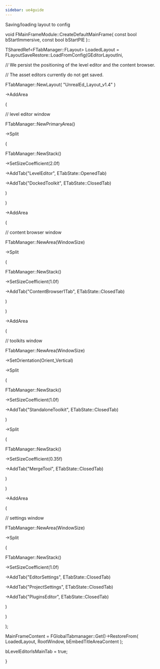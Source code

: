 ```yaml
---
sidebar: ue4guide
---
```

Saving/loading layout to config

void FMainFrameModule::CreateDefaultMainFrame( const bool bStartImmersive, const bool bStartPIE )::

TSharedRef&lt;FTabManager::FLayout> LoadedLayout = FLayoutSaveRestore::LoadFromConfig(GEditorLayoutIni,

// We persist the positioning of the level editor and the content browser.

// The asset editors currently do not get saved.

FTabManager::NewLayout( "UnrealEd_Layout_v1.4" )

\->AddArea

(

// level editor window

FTabManager::NewPrimaryArea()

\->Split

(

FTabManager::NewStack()

\->SetSizeCoefficient(2.0f)

\->AddTab("LevelEditor", ETabState::OpenedTab)

\->AddTab("DockedToolkit", ETabState::ClosedTab)

)

)

\->AddArea

(

// content browser window

FTabManager::NewArea(WindowSize)

\->Split

(

FTabManager::NewStack()

\->SetSizeCoefficient(1.0f)

\->AddTab("ContentBrowser1Tab", ETabState::ClosedTab)

)

)

\->AddArea

(

// toolkits window

FTabManager::NewArea(WindowSize)

\->SetOrientation(Orient_Vertical)

\->Split

(

FTabManager::NewStack()

\->SetSizeCoefficient(1.0f)

\->AddTab("StandaloneToolkit", ETabState::ClosedTab)

)

\->Split

(

FTabManager::NewStack()

\->SetSizeCoefficient(0.35f)

\->AddTab("MergeTool", ETabState::ClosedTab)

)

)

\->AddArea

(

// settings window

FTabManager::NewArea(WindowSize)

\->Split

(

FTabManager::NewStack()

\->SetSizeCoefficient(1.0f)

\->AddTab("EditorSettings", ETabState::ClosedTab)

\->AddTab("ProjectSettings", ETabState::ClosedTab)

\->AddTab("PluginsEditor", ETabState::ClosedTab)

)

)

);

MainFrameContent = FGlobalTabmanager::Get()->RestoreFrom( LoadedLayout, RootWindow, bEmbedTitleAreaContent );

bLevelEditorIsMainTab = true;

}
